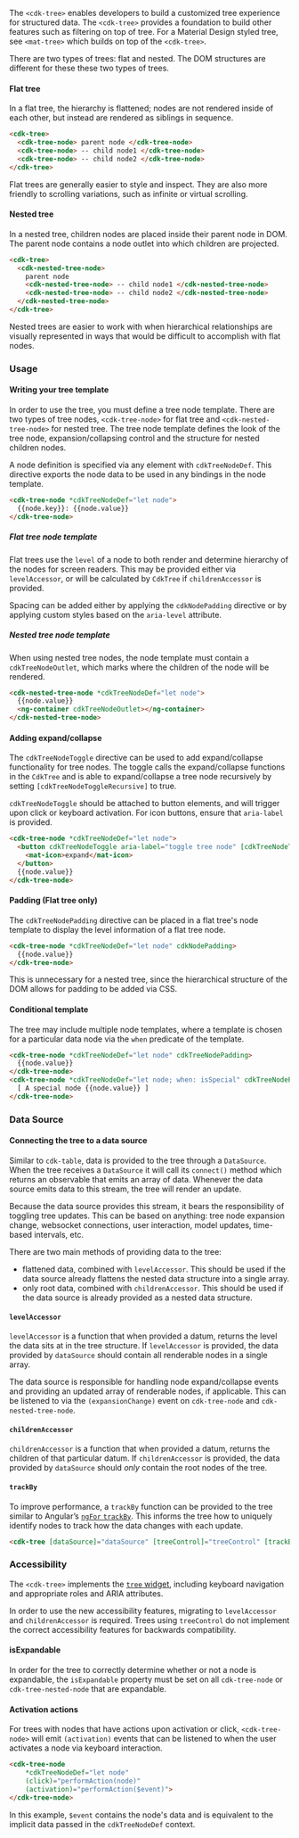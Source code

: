 The `<cdk-tree>` enables developers to build a customized tree experience for structured data. The
`<cdk-tree>` provides a foundation to build other features such as filtering on top of tree.
For a Material Design styled tree, see `<mat-tree>` which builds on top of the `<cdk-tree>`.

There are two types of trees: flat and nested. The DOM structures are different for these
these two types of trees.

#### Flat tree

In a flat tree, the hierarchy is flattened; nodes are not rendered inside of each other, but instead
are rendered as siblings in sequence.

```html
<cdk-tree>
  <cdk-tree-node> parent node </cdk-tree-node>
  <cdk-tree-node> -- child node1 </cdk-tree-node>
  <cdk-tree-node> -- child node2 </cdk-tree-node>
</cdk-tree>

```

<!-- example(cdk-tree-flat-children-accessor) -->

Flat trees are generally easier to style and inspect. They are also more friendly to scrolling
variations, such as infinite or virtual scrolling.


#### Nested tree

In a nested tree, children nodes are placed inside their parent node in DOM. The parent node
contains a node outlet into which children are projected.

```html
<cdk-tree>
  <cdk-nested-tree-node>
    parent node
    <cdk-nested-tree-node> -- child node1 </cdk-nested-tree-node>
    <cdk-nested-tree-node> -- child node2 </cdk-nested-tree-node>
  </cdk-nested-tree-node>
</cdk-tree>
```

<!-- example(cdk-tree-nested-children-accessor) -->

Nested trees are easier to work with when hierarchical relationships are visually represented in
ways that would be difficult to accomplish with flat nodes.


### Usage

#### Writing your tree template

In order to use the tree, you must define a tree node template. There are two types of tree nodes,
`<cdk-tree-node>` for flat tree and `<cdk-nested-tree-node>` for nested tree. The tree node
template defines the look of the tree node, expansion/collapsing control and the structure for
nested children nodes.

A node definition is specified via any element with `cdkTreeNodeDef`. This directive exports the node
data to be used in any bindings in the node template.

```html
<cdk-tree-node *cdkTreeNodeDef="let node">
  {{node.key}}: {{node.value}}
</cdk-tree-node>
```

##### Flat tree node template

Flat trees use the `level` of a node to both render and determine hierarchy of the nodes for screen
readers. This may be provided either via `levelAccessor`, or will be calculated by `CdkTree` if
`childrenAccessor` is provided.

Spacing can be added either by applying the `cdkNodePadding` directive or by applying custom styles
based on the `aria-level` attribute.


##### Nested tree node template

When using nested tree nodes, the node template must contain a `cdkTreeNodeOutlet`, which marks
where the children of the node will be rendered.

```html
<cdk-nested-tree-node *cdkTreeNodeDef="let node">
  {{node.value}}
  <ng-container cdkTreeNodeOutlet></ng-container>
</cdk-nested-tree-node>
```

#### Adding expand/collapse

The `cdkTreeNodeToggle` directive can be used to add expand/collapse functionality for tree nodes.
The toggle calls the expand/collapse functions in the `CdkTree` and is able to expand/collapse
a tree node recursively by setting `[cdkTreeNodeToggleRecursive]` to true.

`cdkTreeNodeToggle` should be attached to button elements, and will trigger upon click or keyboard
activation. For icon buttons, ensure that `aria-label` is provided.

```html
<cdk-tree-node *cdkTreeNodeDef="let node">
  <button cdkTreeNodeToggle aria-label="toggle tree node" [cdkTreeNodeToggleRecursive]="true">
    <mat-icon>expand</mat-icon>
  </button>
  {{node.value}}
</cdk-tree-node>
```

#### Padding (Flat tree only)

The `cdkTreeNodePadding` directive can be placed in a flat tree's node template to display the level
information of a flat tree node.

```html
<cdk-tree-node *cdkTreeNodeDef="let node" cdkNodePadding>
  {{node.value}}
</cdk-tree-node>
```

This is unnecessary for a nested tree, since the hierarchical structure of the DOM allows for
padding to be added via CSS.


#### Conditional template

The tree may include multiple node templates, where a template is chosen
for a particular data node via the `when` predicate of the template.

```html
<cdk-tree-node *cdkTreeNodeDef="let node" cdkTreeNodePadding>
  {{node.value}}
</cdk-tree-node>
<cdk-tree-node *cdkTreeNodeDef="let node; when: isSpecial" cdkTreeNodePadding>
  [ A special node {{node.value}} ]
</cdk-tree-node>
```

### Data Source

#### Connecting the tree to a data source

Similar to `cdk-table`, data is provided to the tree through a `DataSource`. When the tree receives
a `DataSource` it will call its `connect()` method which returns an observable that emits an array
of data. Whenever the data source emits data to this stream, the tree will render an update.

Because the data source provides this stream, it bears the responsibility of toggling tree
updates. This can be based on anything: tree node expansion change, websocket connections, user
interaction, model updates, time-based intervals, etc.

There are two main methods of providing data to the tree:

* flattened data, combined with `levelAccessor`. This should be used if the data source already
  flattens the nested data structure into a single array.
* only root data, combined with `childrenAccessor`. This should be used if the data source is
  already provided as a nested data structure.

#### `levelAccessor`

`levelAccessor` is a function that when provided a datum, returns the level the data sits at in the
tree structure. If `levelAccessor` is provided, the data provided by `dataSource` should contain all
renderable nodes in a single array.

The data source is responsible for handling node expand/collapse events and providing an updated
array of renderable nodes, if applicable. This can be listened to via the `(expansionChange)` event
on `cdk-tree-node` and `cdk-nested-tree-node`.

#### `childrenAccessor`

`childrenAccessor` is a function that when provided a datum, returns the children of that particular
datum. If `childrenAccessor` is provided, the data provided by `dataSource` should _only_ contain
the root nodes of the tree.

#### `trackBy`

To improve performance, a `trackBy` function can be provided to the tree similar to Angular’s
[`ngFor` `trackBy`](https://angular.dev/api/common/NgForOf?tab=usage-notes). This informs the
tree how to uniquely identify nodes to track how the data changes with each update.

```html
<cdk-tree [dataSource]="dataSource" [treeControl]="treeControl" [trackBy]="trackByFn">
```

### Accessibility

The `<cdk-tree>` implements the [`tree` widget](https://www.w3.org/WAI/ARIA/apg/patterns/treeview/),
including keyboard navigation and appropriate roles and ARIA attributes.

In order to use the new accessibility features, migrating to `levelAccessor` and `childrenAccessor`
is required. Trees using `treeControl` do not implement the correct accessibility features for
backwards compatibility.

#### isExpandable

In order for the tree to correctly determine whether or not a node is expandable, the `isExpandable`
property must be set on all `cdk-tree-node` or `cdk-tree-nested-node` that are expandable.

#### Activation actions

For trees with nodes that have actions upon activation or click, `<cdk-tree-node>` will emit
`(activation)` events that can be listened to when the user activates a node via keyboard
interaction.

```html
<cdk-tree-node
    *cdkTreeNodeDef="let node"
    (click)="performAction(node)"
    (activation)="performAction($event)">
</cdk-tree-node>
```

In this example, `$event` contains the node's data and is equivalent to the implicit data passed in
the `cdkTreeNodeDef` context.
